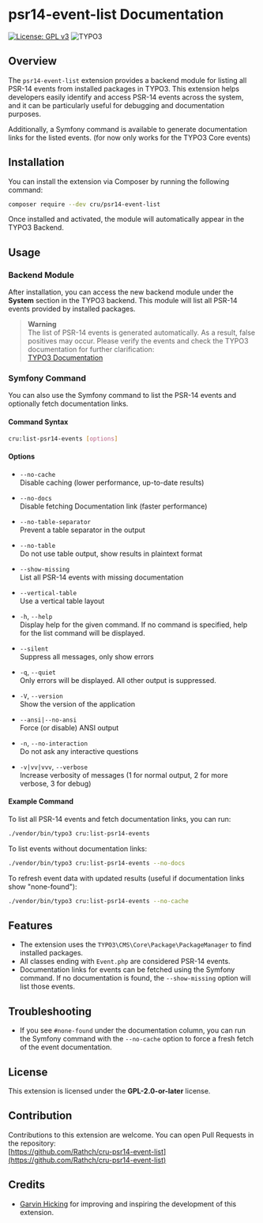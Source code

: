# psr14-event-list Documentation
[![License: GPL v3](https://img.shields.io/badge/License-GPLv3-blue.svg)](https://www.gnu.org/licenses/gpl-3.0)
![TYPO3](https://typo3-badges.dev/badge/typo3/shields.svg)
## Overview

The `psr14-event-list` extension provides a backend module for listing all PSR-14 events from installed packages in TYPO3. This extension helps developers easily identify and access PSR-14 events across the system, and it can be particularly useful for debugging and documentation purposes.

Additionally, a Symfony command is available to generate documentation links for the listed events. (for now only works for the TYPO3 Core events)

## Installation

You can install the extension via Composer by running the following command:

```bash
composer require --dev cru/psr14-event-list
```

Once installed and activated, the module will automatically appear in the TYPO3 Backend.

## Usage

### Backend Module

After installation, you can access the new backend module under the **System** section in the TYPO3 backend. This module will list all PSR-14 events provided by installed packages.

> **Warning**  
> The list of PSR-14 events is generated automatically. As a result, false positives may occur. Please verify the events and check the TYPO3 documentation for further clarification:  
> [TYPO3 Documentation](https://docs.typo3.org/m/typo3/reference-coreapi/main/en-us/ApiOverview/Events/Events/Index.html#eventlist)


### Symfony Command

You can also use the Symfony command to list the PSR-14 events and optionally fetch documentation links.

#### Command Syntax

```bash
cru:list-psr14-events [options]
```

#### Options

- `--no-cache`  
  Disable caching (lower performance, up-to-date results)

- `--no-docs`  
  Disable fetching Documentation link (faster performance)

- `--no-table-separator`  
  Prevent a table separator in the output

- `--no-table`  
  Do not use table output, show results in plaintext format

- `--show-missing`  
  List all PSR-14 events with missing documentation

- `--vertical-table`  
  Use a vertical table layout

- `-h`, `--help`  
  Display help for the given command. If no command is specified, help for the list command will be displayed.

- `--silent`  
  Suppress all messages, only show errors

- `-q`, `--quiet`  
  Only errors will be displayed. All other output is suppressed.

- `-V`, `--version`  
  Show the version of the application

- `--ansi|--no-ansi`  
  Force (or disable) ANSI output

- `-n`, `--no-interaction`  
  Do not ask any interactive questions

- `-v|vv|vvv`, `--verbose`  
  Increase verbosity of messages (1 for normal output, 2 for more verbose, 3 for debug)

#### Example Command

To list all PSR-14 events and fetch documentation links, you can run:

```bash
./vendor/bin/typo3 cru:list-psr14-events
```

To list events without documentation links:

```bash
./vendor/bin/typo3 cru:list-psr14-events --no-docs
```

To refresh event data with updated results (useful if documentation links show "none-found"):

```bash
./vendor/bin/typo3 cru:list-psr14-events --no-cache
```

## Features

- The extension uses the `TYPO3\CMS\Core\Package\PackageManager` to find installed packages.
- All classes ending with `Event.php` are considered PSR-14 events.
- Documentation links for events can be fetched using the Symfony command. If no documentation is found, the `--show-missing` option will list those events.

## Troubleshooting

- If you see `#none-found` under the documentation column, you can run the Symfony command with the `--no-cache` option to force a fresh fetch of the event documentation.
  
## License

This extension is licensed under the **GPL-2.0-or-later** license.

## Contribution

Contributions to this extension are welcome. You can open Pull Requests in the repository:  
[https://github.com/Rathch/cru-psr14-event-list](https://github.com/Rathch/cru-psr14-event-list)

## Credits

- [Garvin Hicking](https://github.com/garvinhicking) for improving and inspiring the development of this extension.
